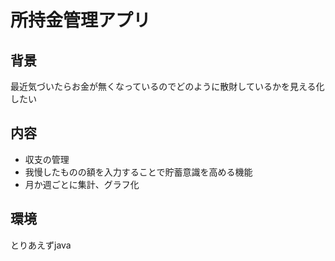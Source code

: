 # 所持金管理アプリ

## 背景
最近気づいたらお金が無くなっているのでどのように散財しているかを見える化したい

## 内容
+ 収支の管理
+ 我慢したものの額を入力することで貯蓄意識を高める機能
+ 月か週ごとに集計、グラフ化

## 環境
とりあえずjava